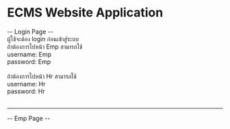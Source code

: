 # ECMS Website Application
-- Login Page --</br>
ผู้ใช้จะต้อง login ก่อนเข้าสู่ระบบ</br>
ถ้าต้องการไปหน้า Emp สามารถใช้</br>
username: Emp</br>
password: Emp</br>
</br>
ถ้าต้องการไปหน้า Hr สามารถใช้</br>
username: Hr</br>
password: Hr</br>
</br>
<hr>
-- Emp Page --</br>
